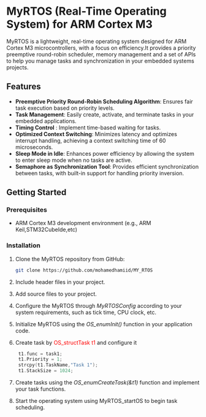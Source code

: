 # MyRTOS (Real-Time Operating System) for ARM Cortex M3

MyRTOS is a lightweight, real-time operating system designed for ARM Cortex M3 microcontrollers, with a focus on efficiency.It provides a priority preemptive round-robin scheduler, memory management and a set of APIs to help you manage tasks and synchronization in your embedded systems projects.

## Features

- **Preemptive Priority Round-Robin Scheduling Algorithm**: Ensures fair task execution based on priority levels.
- **Task Management**: Easily create, activate, and terminate tasks in your embedded applications.
- **Timing Control** : Implement time-based waiting for tasks.
- **Optimized Context Switching**: Minimizes latency and optimizes interrupt handling, achieving a context switching time of 60 microseconds.
- **Sleep Mode in Idle**: Enhances power efficiency by allowing the system to enter sleep mode when no tasks are active.
- **Semaphore as Synchronization Tool**: Provides efficient synchronization between tasks, with built-in support for handling priority inversion.

## Getting Started

### Prerequisites

- ARM Cortex M3 development environment (e.g., ARM Keil,STM32CubeIde,etc)

### Installation

1. Clone the MyRTOS repository from GitHub:

   ```bash
   git clone https://github.com/mohamedhamiid/MY_RTOS

2. Include header files in your project.
3. Add source files to your project.
4. Configure the MyRTOS through _MyRTOSConfig_ according to your system requirements, such as tick time, CPU clock, etc.
5. Initialize MyRTOS using the _OS_enumInit()_ function in your application code.
6. Create task by <span style="color:red">OS_structTask t1</span> and configure it
   ```c
   	t1.func = task1;
   	t1.Priority = 1;
	strcpy(t1.TaskName,"Task 1");
	t1.StackSize = 1024;
8. Create tasks using the _OS_enumCreateTask(&t1)_ function and implement your task functions.
9. Start the operating system using MyRTOS_startOS to begin task scheduling.


